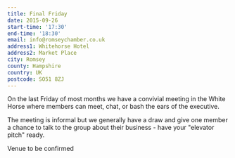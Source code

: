 ```yaml
---
title: Final Friday
date: 2015-09-26
start-time: '17:30'
end-time: '18:30'
email: info@romseychamber.co.uk
address1: Whitehorse Hotel
address2: Market Place
city: Romsey
county: Hampshire
country: UK
postcode: SO51 8ZJ
---
```

On the last Friday of most months we have a convivial meeting in the White Horse where members can meet, chat, or bash the ears of the executive.

The meeting is informal but we generally have a draw and give one member a chance to talk to the group about their business - have your "elevator pitch" ready.

Venue to be confirmed

